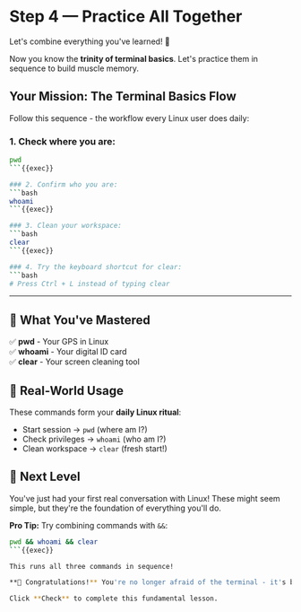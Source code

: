 # Step 4 — Practice All Together

Let's combine everything you've learned! 🎪

Now you know the **trinity of terminal basics**. Let's practice them in sequence to build muscle memory.

## Your Mission: The Terminal Basics Flow

Follow this sequence - the workflow every Linux user does daily:

### 1. Check where you are:
```bash
pwd
```{{exec}}

### 2. Confirm who you are:
```bash
whoami
```{{exec}}

### 3. Clean your workspace:
```bash
clear
```{{exec}}

### 4. Try the keyboard shortcut for clear:
```bash
# Press Ctrl + L instead of typing clear
```

---

## 🎯 What You've Mastered

✅ **pwd** - Your GPS in Linux  
✅ **whoami** - Your digital ID card  
✅ **clear** - Your screen cleaning tool  

## 🚀 Real-World Usage

These commands form your **daily Linux ritual**:
- Start session → `pwd` (where am I?)
- Check privileges → `whoami` (who am I?)  
- Clean workspace → `clear` (fresh start!)

## 💪 Next Level

You've just had your first real conversation with Linux! These might seem simple, but they're the foundation of everything you'll do.

**Pro Tip:** Try combining commands with `&&`:
```bash
pwd && whoami && clear
```{{exec}}

This runs all three commands in sequence!

**🎉 Congratulations!** You're no longer afraid of the terminal - it's becoming your friend!

Click **Check** to complete this fundamental lesson.